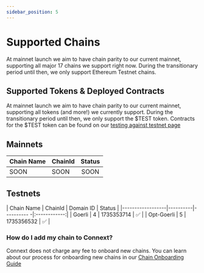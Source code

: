 ```yaml
---
sidebar_position: 5
---
```


# Supported Chains

At mainnet launch we aim to have chain parity to our current mainnet, supporting all major 17 chains we support right now. During the transitionary period until then, we only support Ethereum Testnet chains.

## Supported Tokens & Deployed Contracts

At mainnet launch we aim to have chain parity to our current mainnet, supporting all tokens (and more!) we currently support. During the transitionary period until then, we only support the $TEST token. Contracts for the $TEST token can be found on our [testing against testnet page](docs/developers/testing-against-testnet/)

## Mainnets

| Chain Name | ChainId | Status |
| ---------- | ------- | :----: |
| SOON       | SOON    |  SOON  |

## Testnets

\| Chain Name | ChainId | Domain ID | Status | |------------------|----------|---------- -|:------------:| | Goerli | 4 | 1735353714 | ✅ | | Opt-Goerli | 5 | 1735356532 | ✅ |

### How do I add my chain to Connext?

Connext does not charge any fee to onboard new chains. You can learn about our process for onboarding new chains in our [Chain Onboarding Guide](https://www.notion.so/connext/How-can-Connext-Bridge-add-my-Chain-fa8b43cac720467a88b5c94f81804091)
